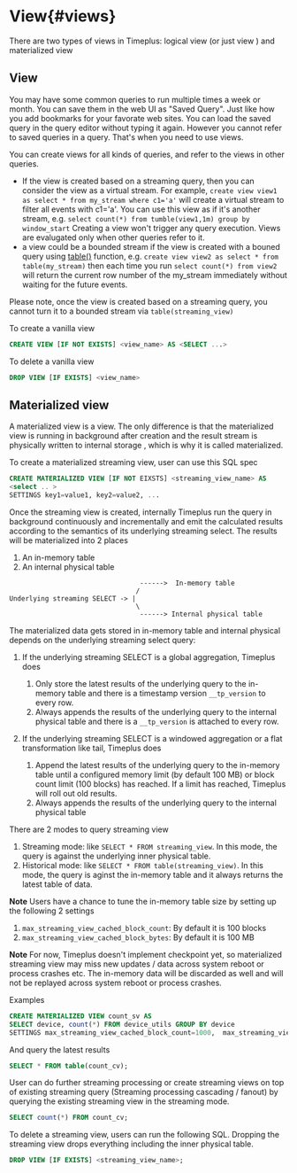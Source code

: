 # View{#views}

There are two types of views in Timeplus: logical view (or just view ) and materialized view

## View

You may have some common queries to run multiple times a week or month. You can save them in the web UI as "Saved Query". Just like how you add bookmarks for your favorate web sites. You can load the saved query in the query editor without typing it again. However you cannot refer to saved queries in a query. That's when you need to use views.

You can create views for all kinds of queries, and refer to the views in other queries.

* If the view is created based on a streaming query, then you can consider the view as a virtual stream. For example, `create view view1 as select * from my_stream where c1='a'` will create a virtual stream to filter all events with c1='a'. You can use this view as if it's another stream, e.g. `select count(*) from tumble(view1,1m) group by window_start` Creating a view won't trigger any query execution. Views are evalugated only when other queries refer to it.
* a view could be a bounded stream if the view is created with a bouned query using [table()](functions#table) function, e.g. `create view view2 as select * from table(my_stream)` then each time you run `select count(*) from view2` will return the current  row number of the my_stream immediately without waiting for the future events.

Please note, once the view is created based on a streaming query, you cannot turn it to a bounded stream via `table(streaming_view)`

To create a vanilla view

```sql
CREATE VIEW [IF NOT EXISTS] <view_name> AS <SELECT ...>
```

To delete a vanilla view

```sql
DROP VIEW [IF EXISTS] <view_name>
```



## Materialized view

A materialized view is a view. The only difference is that the materialized view is running in background after creation and the result stream is physically written to internal storage , which is why it is called materialized.

To create a materialized streaming view, user can use this SQL spec

```sql
CREATE MATERIALIZED VIEW [IF NOT EIXSTS] <streaming_view_name> AS 
<select .. >
SETTINGS key1=value1, key2=value2, ...
```

Once the streaming view is created, internally Timeplus run the query in background continuously and incrementally and emit the calculated results according to the semantics of its underlying streaming select. The results will be materialized into 2 places

1. An in-memory table
2. An internal physical table

```
                                 ------>  In-memory table 
                                /
Underlying streaming SELECT -> |
                                \
                                 ------> Internal physical table
```

The materialized data gets stored in in-memory table and internal physical depends on the underlying streaming select query:

1. If the underlying streaming SELECT is a global aggregation, Timeplus does
   1. Only store the latest results of the underlying query to the in-memory table and there is a timestamp version `__tp_version` to every row. 
   2. Always appends the results of the underlying query to the internal physical table and there is a `__tp_version` is attached to every row.

2. If the underlying streaming SELECT is a windowed aggregation or a flat transformation like tail, Timeplus does
   1. Append the latest results of the underlying query to the in-memory table until a configured memory limit (by default 100 MB) or block count limit (100 blocks) has reached. If a limit has reached, Timeplus will roll out old results.
   2. Always appends the results of the underlying query to the internal physical table

There are 2 modes to query streaming view

1. Streaming mode: like `SELECT * FROM streaming_view`. In this mode, the query is against the underlying inner physical table.
2. Historical mode: like `SELECT * FROM table(streaming_view)`. In this mode, the query is aginst the in-memory table and it always returns the latest table of data. 

**Note** Users have a chance to tune the in-memory table size by setting up the following 2 settings

1. `max_streaming_view_cached_block_count`: By default it is 100 blocks
2. `max_streaming_view_cached_block_bytes`: By default it is 100 MB

**Note** For now, Timeplus doesn't implement checkpoint yet, so materialized streaming view may miss new updates / data across system reboot or process crashes etc.
The in-memory data will be discarded as well and will not be replayed across system reboot or process crashes.

Examples

```sql
CREATE MATERIALIZED VIEW count_sv AS 
SELECT device, count(*) FROM device_utils GROUP BY device 
SETTINGS max_streaming_view_cached_block_count=1000,  max_streaming_view_cached_block_bytes=10000000;
```

And query the latest results

```sql
SELECT * FROM table(count_cv);
```

User can do further streaming processing or create streaming views on top of existing streaming query (Streaming processing cascading / fanout) by querying
the existing streaming view in the streaming mode.

```sql
SELECT count(*) FROM count_cv;
```

To delete a streaming view, users can run the following SQL. Dropping the streaming view drops everything including the inner physical table.

```sql
DROP VIEW [IF EXISTS] <streaming_view_name>;
```

